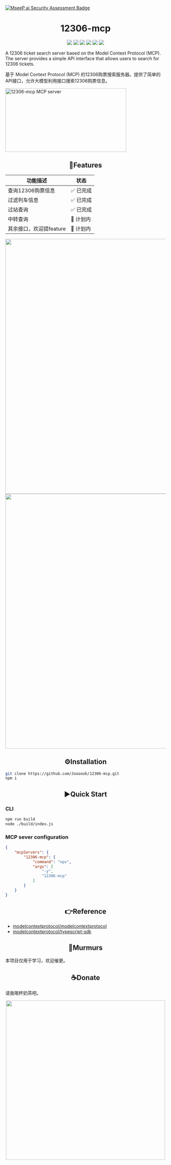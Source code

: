 [![MseeP.ai Security Assessment Badge](https://mseep.net/pr/joooook-12306-mcp-badge.png)](https://mseep.ai/app/joooook-12306-mcp)

# <div align="center">12306-mcp</div>

<div align="center">

[![](https://img.shields.io/badge/Joooook-blue.svg?logo=github&lable=python&labelColor=497568&color=497568&style=flat-square)](https://github.com/Joooook)
[![](https://img.shields.io/badge/Joooook-blue.svg?logo=bilibili&logoColor=white&lable=python&labelColor=af7a82&color=af7a82&style=flat-square)](https://space.bilibili.com/3546386788255839)
![](https://img.shields.io/badge/typescript-blue.svg?logo=typescript&lable=typescript&logoColor=white&labelColor=192c3b&color=192c3b&style=flat-square)
![](https://img.shields.io/github/stars/Joooook/12306-mcp?logo=reverbnation&lable=python&logoColor=white&labelColor=ffc773&color=ffc773&style=flat-square)
![](https://img.shields.io/github/last-commit/Joooook/12306-mcp.svg?style=flat-square)
![](https://img.shields.io/github/license/Joooook/12306-mcp.svg?style=flat-square&color=000000)
</div>

A 12306 ticket search server based on the Model Context Protocol (MCP). The server provides a simple API interface that allows users to search for 12306 tickets.

基于 Model Context Protocol (MCP) 的12306购票搜索服务器。提供了简单的API接口，允许大模型利用接口搜索12306购票信息。

<a href="https://glama.ai/mcp/servers/@Joooook/12306-mcp">
  <img width="380" height="200" src="https://glama.ai/mcp/servers/@Joooook/12306-mcp/badge" alt="12306-mcp MCP server" />
</a>

## <div align="center">🚩Features</div>
<div align="center"> 

| 功能描述                         | 状态     |
|------------------------------|--------|
| 查询12306购票信息              | ✅ 已完成  |
| 过滤列车信息                   | ✅ 已完成  |
| 过站查询                      | ✅ 已完成 |
| 中转查询                      | 🚧 计划内 |
| 其余接口，欢迎提feature         | 🚧 计划内 |

</div>
<div align="center"> 
  <img src="https://s2.loli.net/2025/04/15/UjbrG5esaSEmJxN.jpg" width=800px/>
</div>
<div align="center"> 
  <img src="https://s2.loli.net/2025/04/15/rm1j8zX7sqiyafP.jpg" width=800px/>
</div>

## <div align="center">⚙️Installation</div>

~~~bash
git clone https://github.com/Joooook/12306-mcp.git
npm i
~~~


## <div align="center">▶️Quick Start</div>

### CLI
~~~bash
npm run build
node ./build/index.js
~~~

### MCP sever configuration

~~~json
{
    "mcpServers": {
        "12306-mcp": {
            "command": "npx",
            "args": [
                "-y",
                "12306-mcp"
            ]
        }
    }
}
~~~




## <div align="center">👉️Reference</div>
- [modelcontextprotocol/modelcontextprotocol](https://github.com/modelcontextprotocol/modelcontextprotocol)
- [modelcontextprotocol/typescript-sdk](https://github.com/modelcontextprotocol/typescript-sdk)

## <div align="center">💭Murmurs</div>
本项目仅用于学习，欢迎催更。

## <div align="center">☕️Donate</div>
请我喝杯奶茶吧。
<div align="center"> 
<a href="https://afdian.com/item/2a0e0cdcadf911ef9f725254001e7c00">
  <img src="https://s2.loli.net/2024/11/29/1JBxzphs7V6WcK9.jpg" width="500px">
</a>
</div>
